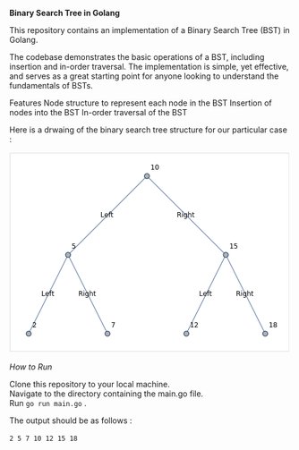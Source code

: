 
**Binary Search Tree in Golang**

This repository contains an implementation of a Binary Search Tree (BST) in Golang.<br>

The codebase demonstrates the basic operations of a BST, including insertion and in-order traversal. The implementation is simple, yet effective, and serves as a great starting point for anyone looking to understand the fundamentals of BSTs.

Features
Node structure to represent each node in the BST
Insertion of nodes into the BST
In-order traversal of the BST

Here is a drwaing of the binary search tree structure  for our particular case :<br>

![Alt text](./binary_search_tree.png)

*How to Run*<br>

Clone this repository to your local machine.<br>
Navigate to the directory containing the main.go file.<br>
Run  `go run main.go` .<br>

The output should be as follows : <br> 

`2 5 7 10 12 15 18` 


